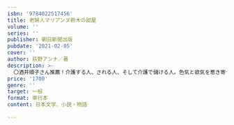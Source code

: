 ```yaml
---
isbn: '9784022517456'
title: 老婦人マリアンヌ鈴木の部屋
volume: ''
series: ''
publisher: 朝日新聞出版
pubdate: '2021-02-05'
cover: ''
author: 荻野アンナ／著
description: >-
  〇酒井順子さん推薦！介護する人、される人、そして介護で儲ける人。色気と欲気を惹き寄せるマリアンヌ鈴木の部屋は、何てカラフル！　こんな風に老いてみたい。◯作家でフランス文学研究者の著者にとって、パートナーと父母の介護と最期を看取り、自らは大腸がんとうつ病の25年だった。ようやく辿り着いた快活で人間味たっぷりの「老活小説」。ダメ男や老いの入り口にたつ人びとのどこか陽気な連作短編集。◯昔も今も人はせつなく老いていく。横浜山手の洋館に住む老婦人は青い部屋のベッドに横たわるが、ときにフランス小話も語る。離婚・退職の
price: '1700'
genre: ''
target: 一般
format: 単行本
content: 日本文学、小説・物語

---
```

